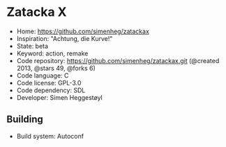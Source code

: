 # Zatacka X

- Home: https://github.com/simenheg/zatackax
- Inspiration: "Achtung, die Kurve!"
- State: beta
- Keyword: action, remake
- Code repository: https://github.com/simenheg/zatackax.git (@created 2013, @stars 49, @forks 6)
- Code language: C
- Code license: GPL-3.0
- Code dependency: SDL
- Developer: Simen Heggestøyl

## Building

- Build system: Autoconf
